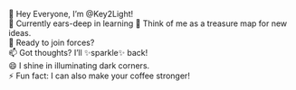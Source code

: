 👋 Hey Everyone, I’m @Key2Light!  
🌱 Currently ears-deep in learning
👀 Think of me as a treasure map for new ideas.  
💞️ Ready to join forces?  
📫 Got thoughts? I’ll ✨sparkle✨ back!  
😄 I shine in illuminating dark corners.  
⚡ Fun fact: I can also make your coffee stronger!  

<!---
Key2Light/Key2Light is a ✨ special ✨ repository because its `README.md` (this file) appears on your GitHub profile.
You can click the Preview link to take a look at your changes.
--->
